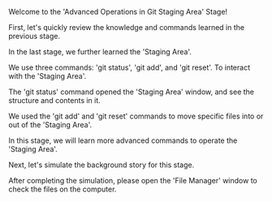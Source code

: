 Welcome to the 'Advanced Operations in Git Staging Area' Stage!

First, let's quickly review the knowledge and commands learned in the previous stage.

In the last stage, we further learned the 'Staging Area'.

We use three commands: 'git status', 'git add', and 'git reset'.
To interact with the 'Staging Area'.

The 'git status' command opened the 'Staging Area' window,
and see the structure and contents in it.

We used the 'git add' and 'git reset' commands
to move specific files into or out of the 'Staging Area'.

In this stage, 
we will learn more advanced commands to operate the 'Staging Area'.

Next, let's simulate the background story for this stage.

After completing the simulation, 
please open the 'File Manager' window to check the files on the computer.